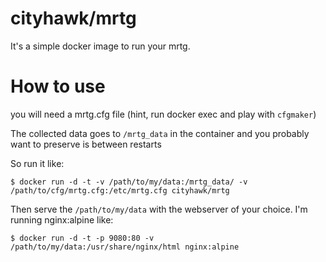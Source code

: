 # cityhawk/mrtg

It's a simple docker image to run your mrtg. 

# How to use

you will need a mrtg.cfg file (hint, run docker exec and play with `cfgmaker`)

The collected data goes to `/mrtg_data` in the container and you probably want to preserve is between restarts

So run it like:

    $ docker run -d -t -v /path/to/my/data:/mrtg_data/ -v /path/to/cfg/mrtg.cfg:/etc/mrtg.cfg cityhawk/mrtg

Then serve the `/path/to/my/data` with the webserver of your choice. I'm running nginx:alpine like:

    $ docker run -d -t -p 9080:80 -v /path/to/my/data:/usr/share/nginx/html nginx:alpine